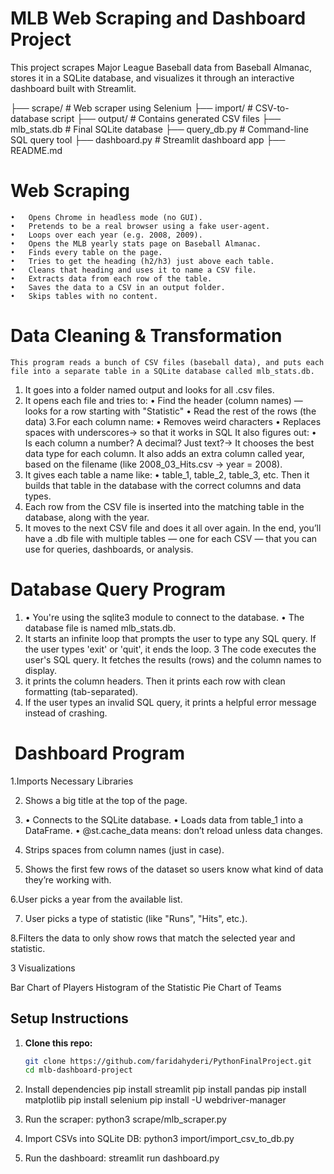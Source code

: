 # MLB Web Scraping and Dashboard Project

This project scrapes Major League Baseball data from Baseball Almanac, stores it in a SQLite database, and visualizes it through an interactive dashboard built with Streamlit.

├── scrape/ # Web scraper using Selenium
├── import/ # CSV-to-database script
├── output/ # Contains generated CSV files
├── mlb_stats.db # Final SQLite database
├── query_db.py # Command-line SQL query tool
├── dashboard.py # Streamlit dashboard app
├── README.md



# Web Scraping
    •	Opens Chrome in headless mode (no GUI).
	•	Pretends to be a real browser using a fake user-agent.
	•	Loops over each year (e.g. 2008, 2009).
	•	Opens the MLB yearly stats page on Baseball Almanac.
	•	Finds every table on the page.
	•	Tries to get the heading (h2/h3) just above each table.
	•	Cleans that heading and uses it to name a CSV file.
	•	Extracts data from each row of the table.
	•	Saves the data to a CSV in an output folder.
	•	Skips tables with no content.

# Data Cleaning & Transformation    

    This program reads a bunch of CSV files (baseball data), and puts each file into a separate table in a SQLite database called mlb_stats.db.

1. It goes into a folder named output and looks for all .csv files.
2. It opens each file and tries to:
	•	 Find the header (column names) — looks for a row starting with "Statistic"
	•	 Read the rest of the rows (the data)
3.For each column name:
	•	Removes weird characters
	•	Replaces spaces with underscores→ so that it works in SQL
It also figures out:
	•	Is each column a number? A decimal? Just text?→ It chooses the best data type for each column.
It also adds an extra column called year, based on the filename (like 2008_03_Hits.csv → year = 2008).
4. It gives each table a name like:
	•	table_1, table_2, table_3, etc.
Then it builds that table in the database with the correct columns and data types.
5. Each row from the CSV file is inserted into the matching table in the database, along with the year.
6. It moves to the next CSV file and does it all over again.
In the end, you’ll have a .db file with multiple tables — one for each CSV — that you can use for queries, dashboards, or analysis.

# Database Query Program

1. 	•	You're using the sqlite3 module to connect to the database.
	•	The database file is named mlb_stats.db.
2. It starts an infinite loop that prompts the user to type any SQL query.
   If the user types 'exit' or 'quit', it ends the loop.
3 The code executes the user's SQL query.
  It fetches the results (rows) and the column names to display.
4. it prints the column headers.
   Then it prints each row with clean formatting (tab-separated).
5. If the user types an invalid SQL query, it prints a helpful error message instead of crashing.

#  Dashboard Program

1.Imports Necessary Libraries

2. Shows a big title at the top of the page.

3.	•	Connects to the SQLite database.
	•	Loads data from table_1 into a DataFrame.
	•	@st.cache_data means: don’t reload unless data changes.
4. Strips spaces from column names (just in case).

5. Shows the first few rows of the dataset so users know what kind of data they’re working with.

6.User picks a year from the available list.

7. User picks a type of statistic (like "Runs", "Hits", etc.).

8.Filters the data to only show rows that match the selected year and statistic.

3 Visualizations

Bar Chart of Players
Histogram of the Statistic
Pie Chart of Teams

## Setup Instructions

1. **Clone this repo:**
   ```bash
   git clone https://github.com/faridahyderi/PythonFinalProject.git
   cd mlb-dashboard-project

2. Install dependencies
      pip install streamlit
      pip install pandas
      pip install matplotlib
      pip install selenium
      pip install -U webdriver-manager

3. Run the scraper:
    python3 scrape/mlb_scraper.py

4. Import CSVs into SQLite DB:
    python3 import/import_csv_to_db.py

5. Run the dashboard:
    streamlit run dashboard.py


